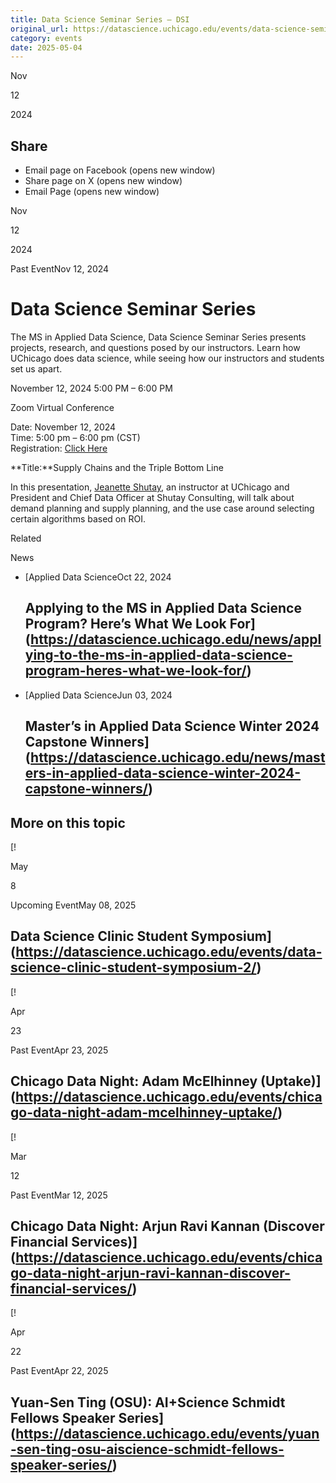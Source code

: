 ```yaml
---
title: Data Science Seminar Series – DSI
original_url: https://datascience.uchicago.edu/events/data-science-seminar-series-6
category: events
date: 2025-05-04
---
```


Nov

12

2024

## Share

* Email page on Facebook (opens new window)
* Share page on X (opens new window)
* Email Page (opens new window)

<!-- Table-like structure detected -->

Nov

12

2024

Past EventNov 12, 2024

# Data Science Seminar Series

The MS in Applied Data Science, Data Science Seminar Series presents projects, research, and questions posed by our instructors. Learn how UChicago does data science, while seeing how our instructors and students set us apart.

November 12, 2024 5:00 PM – 6:00 PM

Zoom Virtual Conference

Date: November 12, 2024  
Time: 5:00 pm – 6:00 pm (CST)  
Registration: [Click Here](https://apply-psd.uchicago.edu/register/?id=79fdb338-0f3c-4245-90e3-624cbce42993)

**Title:**Supply Chains and the Triple Bottom Line

In this presentation, [Jeanette Shutay](https://datascience.uchicago.edu/people/jeanette-shutay-phd/), an instructor at UChicago and President and Chief Data Officer at Shutay Consulting, will talk about demand planning and supply planning, and the use case around selecting certain algorithms based on ROI.

Related

News

* [Applied Data ScienceOct 22, 2024

  ## Applying to the MS in Applied Data Science Program? Here’s What We Look For](https://datascience.uchicago.edu/news/applying-to-the-ms-in-applied-data-science-program-heres-what-we-look-for/)
* [Applied Data ScienceJun 03, 2024

  ## Master’s in Applied Data Science Winter 2024 Capstone Winners](https://datascience.uchicago.edu/news/masters-in-applied-data-science-winter-2024-capstone-winners/)

## More on this topic

[!

May

8

Upcoming EventMay 08, 2025

## Data Science Clinic Student Symposium](https://datascience.uchicago.edu/events/data-science-clinic-student-symposium-2/)
[!

Apr

23

Past EventApr 23, 2025

## Chicago Data Night: Adam McElhinney (Uptake)](https://datascience.uchicago.edu/events/chicago-data-night-adam-mcelhinney-uptake/)
[!

Mar

12

Past EventMar 12, 2025

## Chicago Data Night: Arjun Ravi Kannan (Discover Financial Services)](https://datascience.uchicago.edu/events/chicago-data-night-arjun-ravi-kannan-discover-financial-services/)
[!

Apr

22

Past EventApr 22, 2025

## Yuan-Sen Ting (OSU): AI+Science Schmidt Fellows Speaker Series](https://datascience.uchicago.edu/events/yuan-sen-ting-osu-aiscience-schmidt-fellows-speaker-series/)